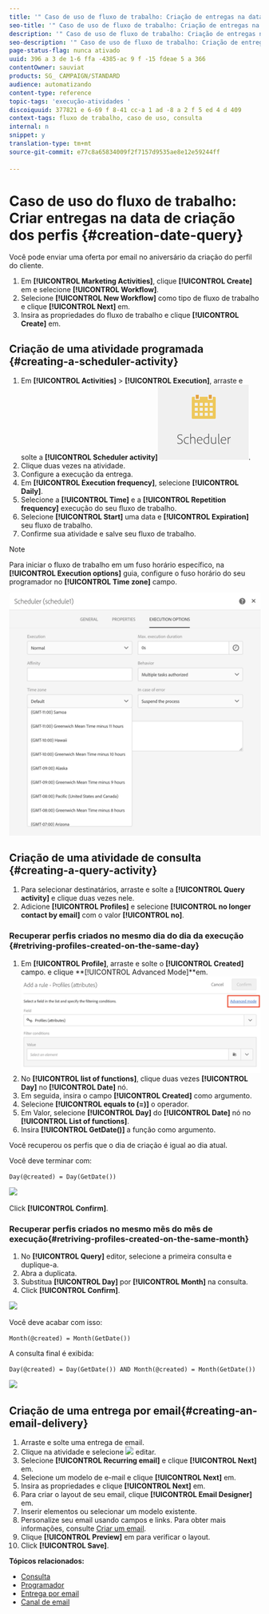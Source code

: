 ```yaml
---
title: '" Caso de uso de fluxo de trabalho: Criação de entregas na data de criação do perfil "'
seo-title: '" Caso de uso de fluxo de trabalho: Criação de entregas na data de criação do perfil "'
description: '" Caso de uso de fluxo de trabalho: Criação de entregas na data de criação do perfil "'
seo-description: '" Caso de uso de fluxo de trabalho: Criação de entregas na data de criação do perfil "'
page-status-flag: nunca ativado
uuid: 396 a 3 de 1-6 ffa -4385-ac 9 f -15 fdeae 5 a 366
contentOwner: sauviat
products: SG_ CAMPAIGN/STANDARD
audience: automatizando
content-type: reference
topic-tags: 'execução-atividades '
discoiquuid: 377821 e 6-69 f 8-41 cc-a 1 ad -8 a 2 f 5 ed 4 d 409
context-tags: fluxo de trabalho, caso de uso, consulta
internal: n
snippet: y
translation-type: tm+mt
source-git-commit: e77c8a65834009f2f7157d9535ae8e12e59244ff

---
```



# Caso de uso do fluxo de trabalho: Criar entregas na data de criação dos perfis {#creation-date-query}

Você pode enviar uma oferta por email no aniversário da criação do perfil do cliente.

1. Em **[!UICONTROL Marketing Activities]**, clique **[!UICONTROL Create]** em e selecione **[!UICONTROL Workflow]**.
1. Selecione **[!UICONTROL New Workflow]** como tipo de fluxo de trabalho e clique **[!UICONTROL Next]** em.
1. Insira as propriedades do fluxo de trabalho e clique **[!UICONTROL Create]** em.

## Criação de uma atividade programada {#creating-a-scheduler-activity}

1. Em **[!UICONTROL Activities]** &gt; **[!UICONTROL Execution]**, arraste e solte a **[!UICONTROL Scheduler activity]**![](assets/scheduler_icon.png).
1. Clique duas vezes na atividade.
1. Configure a execução da entrega.
1. Em **[!UICONTROL Execution frequency]**, selecione **[!UICONTROL Daily]**.
1. Selecione a **[!UICONTROL Time]** e a **[!UICONTROL Repetition frequency]** execução do seu fluxo de trabalho.
1. Selecione **[!UICONTROL Start]** uma data e **[!UICONTROL Expiration]** seu fluxo de trabalho.
1. Confirme sua atividade e salve seu fluxo de trabalho.

>[!NOTE]
>
>Para iniciar o fluxo de trabalho em um fuso horário específico, na **[!UICONTROL Execution options]** guia, configure o fuso horário do seu programador no **[!UICONTROL Time zone]** campo.

![](assets/time_zone.png)

## Criação de uma atividade de consulta {#creating-a-query-activity}

1. Para selecionar destinatários, arraste e solte a **[!UICONTROL Query activity]** e clique duas vezes nele.
1. Adicione **[!UICONTROL Profiles]** e selecione **[!UICONTROL no longer contact by email]** com o valor **[!UICONTROL no]**.

### Recuperar perfis criados no mesmo dia do dia da execução {#retriving-profiles-created-on-the-same-day}

1. Em **[!UICONTROL Profile]**, arraste e solte o **[!UICONTROL Created]** campo. e clique **[!UICONTROL Advanced Mode]**em.
   ![](assets/advanced_mode.png)
1. No **[!UICONTROL list of functions]**, clique duas vezes **[!UICONTROL Day]** no **[!UICONTROL Date]** nó.
1. Em seguida, insira o campo **[!UICONTROL Created]** como argumento.
1. Selecione **[!UICONTROL equals to (=)]** o operador.
1. Em Valor, selecione **[!UICONTROL Day]** do **[!UICONTROL Date]** nó no **[!UICONTROL List of functions]**.
1. Insira **[!UICONTROL GetDate()]** a função como argumento.

Você recuperou os perfis que o dia de criação é igual ao dia atual.

Você deve terminar com:

```Day(@created) = Day(GetDate())```

![](assets/day_creation_query.png)

Click **[!UICONTROL Confirm]**.

### Recuperar perfis criados no mesmo mês do mês de execução{#retriving-profiles-created-on-the-same-month}

1. No **[!UICONTROL Query]** editor, selecione a primeira consulta e duplique-a.
1. Abra a duplicata.
1. Substitua **[!UICONTROL Day]** por **[!UICONTROL Month]** na consulta.
1. Click **[!UICONTROL Confirm]**.

![](assets/month_rule.png)

Você deve acabar com isso:

``` Month(@created) = Month(GetDate()) ```

A consulta final é exibida:

```Day(@created) = Day(GetDate()) AND Month(@created) = Month(GetDate())```

![](assets/expression_editor_1.png)

## Criação de uma entrega por email{#creating-an-email-delivery}

1. Arraste e solte uma entrega de email.
1. Clique na atividade e selecione ![](assets/edit_darkgrey-24px.png) editar.
1. Selecione **[!UICONTROL Recurring email]** e clique **[!UICONTROL Next]** em.
1. Selecione um modelo de e-mail e clique **[!UICONTROL Next]** em.
1. Insira as propriedades e clique **[!UICONTROL Next]** em.
1. Para criar o layout de seu email, clique **[!UICONTROL Email Designer]** em.
1. Inserir elementos ou selecionar um modelo existente.
1. Personalize seu email usando campos e links.
Para obter mais informações, consulte [Criar um email](../../designing/using/about-email-content-design.md#designing-an-email-content-from-scratch).
1. Clique **[!UICONTROL Preview]** em para verificar o layout.
1. Click **[!UICONTROL Save]**.

**Tópicos relacionados:**

* [Consulta](../../automating/using/query.md)
* [Programador](../../automating/using/scheduler.md)
* [Entrega por email](../../automating/using/email-delivery.md)
* [Canal de email](../../channels/using/creating-an-email.md)
